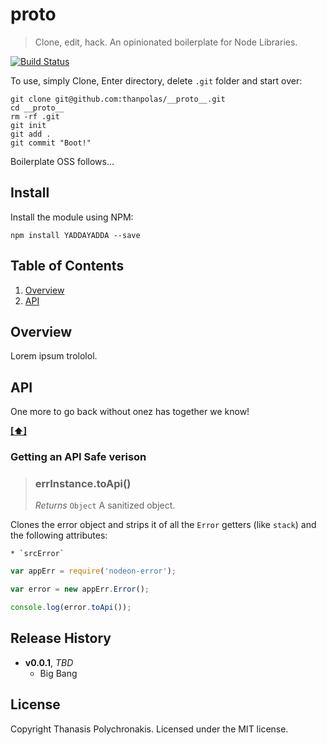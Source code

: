 # __proto__

> Clone, edit, hack. An opinionated boilerplate for Node Libraries.

[![Build Status](https://secure.travis-ci.org/thanpolas/__proto__.png?branch=master)](http://travis-ci.org/thanpolas/__proto__)

To use, simply Clone, Enter directory, delete `.git` folder and start over:

```shell
git clone git@github.com:thanpolas/__proto__.git
cd __proto__
rm -rf .git
git init
git add .
git commit "Boot!"
```

Boilerplate OSS follows...

## Install

Install the module using NPM:

```
npm install YADDAYADDA --save
```
## <a name='TOC'>Table of Contents</a>

1. [Overview](#overview)
1. [API](#api)

## Overview

Lorem ipsum trololol.

## API

One more to go back without onez has together we know!

**[[⬆]](#TOC)**

### <a name='toApi'>Getting an API Safe verison</a>

> ### errInstance.toApi()
>
> *Returns* `Object` A sanitized object.

Clones the error object and strips it of all the `Error` getters (like `stack`) and the following attributes:
    
    * `srcError`

```js
var appErr = require('nodeon-error');

var error = new appErr.Error();

console.log(error.toApi());
```

## Release History

- **v0.0.1**, *TBD*
    - Big Bang

## License

Copyright Thanasis Polychronakis. Licensed under the MIT license.
